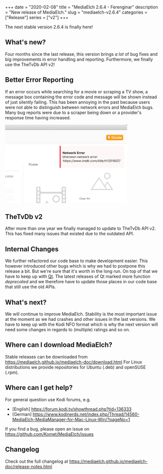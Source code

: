 +++
date = "2020-02-08"
title = "MediaElch 2.6.4 - Ferenginar"
description = "New release of MediaElch."
slug = "mediaelch-v2.6.4"
categories = ["Release"]
series = ["v2"]
+++

The next stable version 2.6.4 is finally here!

## What's new?
Four months since the last release, this version brings *a lot* of bug fixes
and big improvements in error handling and reporting. Furthermore, we finally
use the TheTvDb API v2!

## Better Error Reporting
If an error occurs while searching for a movie or scraping a TV show, a message
box containing the error code and message will be shown instead of just silently
failing. This has been annoying in the past because users were not able to distinguish
between network errors and MediaElch bugs. Many bug reports were due to a scraper
being down or a provider's response time having increased.

![MediaElch Error Box](/images/releases/v2.6.4/MediaElch_v2.6.4_Error_Message.png)

## TheTvDb v2
After more than one year we finally managed to update to TheTvDb API v2. This has fixed
many issues that existed due to the outdated API.

## Internal Changes
We further refactored our code base to make development easier. This however introduced
other bugs which is why we had to postpone this release a bit. But we're sure that it's
worth in the long run. On top of that we have to keep up with [Qt][Qt]. The latest releases
of Qt marked more function *deprecated* and we therefore have to update those places
in our code base that still use the old APIs.

## What's next?
We will continue to improve MediaElch. Stability is the most important issue at the
moment as we had crashes and other issues in the last versions. We have to keep up
with the Kodi NFO format which is why the next version will need some changes in regards
to (multiple) ratings and so on.

## Where can I download MediaElch?
Stable releases can be downloaded from https://mediaelch.github.io/mediaelch-doc/download.html
For Linux distributions we provide repositories for Ubuntu (.deb) and openSUSE (.rpm).

## Where can I get help?
For general question use Kodi forums, e.g.

  - [English] https://forum.kodi.tv/showthread.php?tid=136333
  - [German] https://www.kodinerds.net/index.php/Thread/14560-MediaElch-MediaManager-for-Mac-Linux-Win/?pageNo=1

If you find a bug, please open an issue on https://github.com/Komet/MediaElch/issues

## Changelog
Check out the full changelog at https://mediaelch.github.io/mediaelch-doc/release-notes.html

[Qt]: https://www.qt.io/
